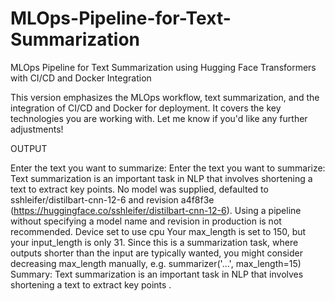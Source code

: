 # MLOps-Pipeline-for-Text-Summarization
MLOps Pipeline for Text Summarization using Hugging Face Transformers with CI/CD and Docker Integration


This version emphasizes the MLOps workflow, text summarization, and the integration of CI/CD and Docker for deployment. It covers the key technologies you are working with. Let me know if you'd like any further adjustments!

OUTPUT

Enter the text you want to summarize: Enter the text you want to summarize: Text summarization is an important task in NLP that involves shortening a text to extract key points.
No model was supplied, defaulted to sshleifer/distilbart-cnn-12-6 and revision a4f8f3e (https://huggingface.co/sshleifer/distilbart-cnn-12-6).
Using a pipeline without specifying a model name and revision in production is not recommended.
Device set to use cpu
Your max_length is set to 150, but your input_length is only 31. Since this is a summarization task, where outputs shorter than the input are typically wanted, you might consider decreasing max_length manually, e.g. summarizer('...', max_length=15)
Summary:
 Text summarization is an important task in NLP that involves shortening a text to extract key points .
